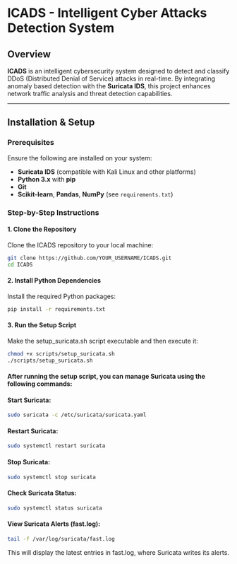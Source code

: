 # ICADS - Intelligent Cyber Attacks Detection System

## Overview

**ICADS** is an intelligent cybersecurity system designed to detect and classify DDoS (Distributed Denial of Service) attacks in real-time. By integrating anomaly based detection with the **Suricata IDS**, this project enhances network traffic analysis and threat detection capabilities.

---

## Installation & Setup

### Prerequisites

Ensure the following are installed on your system:

- **Suricata IDS** (compatible with Kali Linux and other platforms)
- **Python 3.x** with **pip**
- **Git**
- **Scikit-learn**, **Pandas**, **NumPy** (see `requirements.txt`)

### Step-by-Step Instructions

#### 1. Clone the Repository

Clone the ICADS repository to your local machine:

```bash
git clone https://github.com/YOUR_USERNAME/ICADS.git
cd ICADS
```

#### 2. Install Python Dependencies
Install the required Python packages:

```bash
pip install -r requirements.txt
```
#### 3. Run the Setup Script
Make the setup_suricata.sh script executable and then execute it:

```bash
chmod +x scripts/setup_suricata.sh
./scripts/setup_suricata.sh
```
#### After running the setup script, you can manage Suricata using the following commands:

#### Start Suricata:

```bash
sudo suricata -c /etc/suricata/suricata.yaml
```
#### Restart Suricata:

```bash
sudo systemctl restart suricata
```
#### Stop Suricata:

```bash
sudo systemctl stop suricata
```
#### Check Suricata Status:
```bash
sudo systemctl status suricata
```

#### View Suricata Alerts (fast.log):
```bash
tail -f /var/log/suricata/fast.log
```
This will display the latest entries in fast.log, where Suricata writes its alerts.
